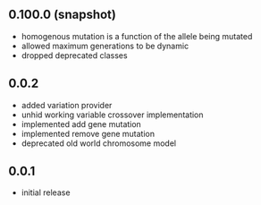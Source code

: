 ## 0.100.0 (snapshot)

* homogenous mutation is a function of the allele being mutated
* allowed maximum generations to be dynamic
* dropped deprecated classes

## 0.0.2

* added variation provider
* unhid working variable crossover implementation
* implemented add gene mutation
* implemented remove gene mutation
* deprecated old world chromosome model

## 0.0.1

* initial release
